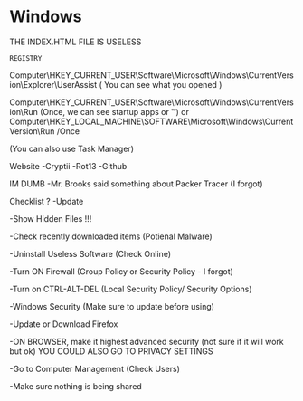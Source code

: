 # Windows

THE INDEX.HTML FILE IS USELESS

    REGISTRY

Computer\HKEY_CURRENT_USER\Software\Microsoft\Windows\CurrentVersion\Explorer\UserAssist ( You can see what you opened )

Computer\HKEY_CURRENT_USER\Software\Microsoft\Windows\CurrentVersion\Run (Once, we can see startup apps or ™) or Computer\HKEY_LOCAL_MACHINE\SOFTWARE\Microsoft\Windows\CurrentVersion\Run /Once

(You can also use Task Manager)

Website
-Cryptii
-Rot13
-Github

IM DUMB
-Mr. Brooks said something about Packer Tracer (I forgot)

Checklist ?
-Update 

-Show Hidden Files !!!

-Check recently downloaded items (Potienal Malware)

-Uninstall Useless Software (Check Online)

-Turn ON Firewall (Group Policy or Security Policy - I forgot)

-Turn on CTRL-ALT-DEL (Local Security Policy/ Security Options)

-Windows Security (Make sure to update before using)

-Update or Download Firefox

-ON BROWSER, make it highest advanced security (not sure if it will work but ok) 
      YOU COULD ALSO GO TO PRIVACY SETTINGS

-Go to Computer Management (Check Users)

-Make sure nothing is being shared
